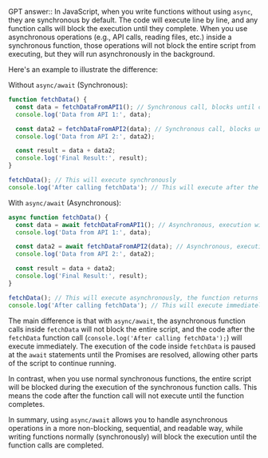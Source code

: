 GPT answer::
In JavaScript, when you write functions without using `async`, they are synchronous by default. The code will execute line by line, and any function calls will block the execution until they complete. When you use asynchronous operations (e.g., API calls, reading files, etc.) inside a synchronous function, those operations will not block the entire script from executing, but they will run asynchronously in the background.

Here's an example to illustrate the difference:

Without `async/await` (Synchronous):
```javascript
function fetchData() {
  const data = fetchDataFromAPI1(); // Synchronous call, blocks until complete
  console.log('Data from API 1:', data);

  const data2 = fetchDataFromAPI2(data); // Synchronous call, blocks until complete
  console.log('Data from API 2:', data2);

  const result = data + data2;
  console.log('Final Result:', result);
}

fetchData(); // This will execute synchronously
console.log('After calling fetchData'); // This will execute after the fetchData function is completed
```

With `async/await` (Asynchronous):
```javascript
async function fetchData() {
  const data = await fetchDataFromAPI1(); // Asynchronous, execution will pause here until data is fetched
  console.log('Data from API 1:', data);

  const data2 = await fetchDataFromAPI2(data); // Asynchronous, execution will pause here until data is fetched
  console.log('Data from API 2:', data2);

  const result = data + data2;
  console.log('Final Result:', result);
}

fetchData(); // This will execute asynchronously, the function returns a Promise
console.log('After calling fetchData'); // This will execute immediately, before fetchData is completed
```

The main difference is that with `async/await`, the asynchronous function calls inside `fetchData` will not block the entire script, and the code after the `fetchData` function call (`console.log('After calling fetchData');`) will execute immediately. The execution of the code inside `fetchData` is paused at the `await` statements until the Promises are resolved, allowing other parts of the script to continue running.

In contrast, when you use normal synchronous functions, the entire script will be blocked during the execution of the synchronous function calls. This means the code after the function call will not execute until the function completes.

In summary, using `async/await` allows you to handle asynchronous operations in a more non-blocking, sequential, and readable way, while writing functions normally (synchronously) will block the execution until the function calls are completed.